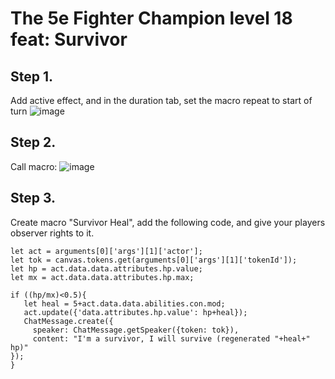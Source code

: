 # The 5e Fighter Champion level 18 feat: **Survivor**

## Step 1.
Add active effect, and in the duration tab, set the macro repeat to start of turn
![image](https://user-images.githubusercontent.com/8543541/173966909-282e4baf-a922-4f08-94f7-936a3901e79f.png)


## Step 2.
Call macro:
![image](https://user-images.githubusercontent.com/8543541/173966331-23449ede-9d56-4503-8613-275de7c20f14.png)


## Step 3.
Create macro "Survivor Heal", add the following code, and give your players observer rights to it.

```JS
let act = arguments[0]['args'][1]['actor'];
let tok = canvas.tokens.get(arguments[0]['args'][1]['tokenId']);
let hp = act.data.data.attributes.hp.value;
let mx = act.data.data.attributes.hp.max;

if ((hp/mx)<0.5){
   let heal = 5+act.data.data.abilities.con.mod;
   act.update({'data.attributes.hp.value': hp+heal});
   ChatMessage.create({
     speaker: ChatMessage.getSpeaker({token: tok}),
     content: "I'm a survivor, I will survive (regenerated "+heal+" hp)"
});
}
```
